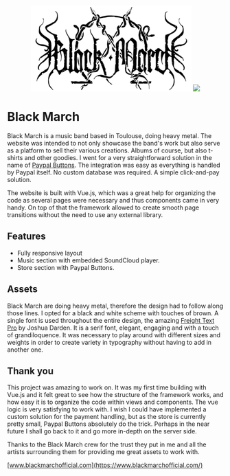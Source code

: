 <p align="center">
  <img src="images/logo-github.png">
  <img src="https://i.imgur.com/1mfG9eW.png">
</p>

# Black March

Black March is a music band based in Toulouse, doing heavy metal. The website was intended to not only showcase the band's work but also serve as a platform to sell their various creations. Albums of course, but also t-shirts and other goodies. I went for a very straightforward solution in the name of [Paypal Buttons](https://developer.paypal.com/docs/checkout/). The integration was easy as everything is handled by Paypal itself. No custom database was required. A simple click-and-pay solution.

The website is built with Vue.js, which was a great help for organizing the code as several pages were necessary and thus components came in very handy. On top of that the framework allowed to create smooth page transitions without the need to use any external library.

## Features

- Fully responsive layout
- Music section with embedded SoundCloud player.
- Store section with Paypal Buttons.

## Assets

Black March are doing heavy metal, therefore the design had to follow along those lines. I opted for a black and white scheme with touches of brown. A single font is used throughout the entire design, the amazing [Freight Text Pro](https://fonts.adobe.com/fonts/freight-text) by Joshua Darden. It is a serif font, elegant, engaging and with a touch of grandiloquence. It was necessary to play around with different sizes and weights in order to create variety in typography without having to add in another one.

## Thank you

This project was amazing to work on. It was my first time building with Vue.js and it felt great to see how the structure of the framework works, and how easy it is to organize the code within views and components. The vue logic is very satisfying to work with. I wish I could have implemented a custom solution for the payment handling, but as the store is currently pretty small, Paypal Buttons absolutely do the trick. Perhaps in the near future I shall go back to it and go more in-depth on the server side.

Thanks to the Black March crew for the trust they put in me and all the artists surrounding them for providing me great assets to work with.

[www.blackmarchofficial.com](https://www.blackmarchofficial.com/)
